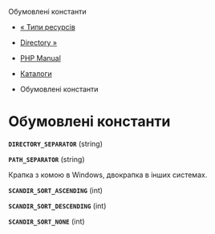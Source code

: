 Обумовлені константи

-   [« Типи ресурсів](dir.resources.html)
    
-   [Directory »](class.directory.html)
    
-   [PHP Manual](index.html)
    
-   [Каталоги](book.dir.html)
    
-   Обумовлені константи
    

# Обумовлені константи

**`DIRECTORY_SEPARATOR`** (string)

**`PATH_SEPARATOR`** (string)

Крапка з комою в Windows, двокрапка в інших системах.

**`SCANDIR_SORT_ASCENDING`** (int)

**`SCANDIR_SORT_DESCENDING`** (int)

**`SCANDIR_SORT_NONE`** (int)
